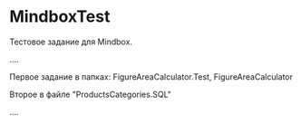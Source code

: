 # MindboxTest
Тестовое задание для Mindbox.

....

Первое задание в папках: FigureAreaCalculator.Test, FigureAreaCalculator

Второе в файле "ProductsCategories.SQL"

....
